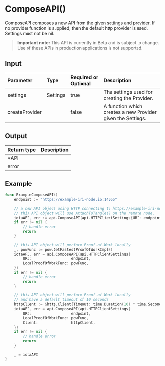 # ComposeAPI()
ComposeAPI composes a new API from the given settings and provider. If no provider function is supplied, then the default http provider is used. Settings must not be nil.
> **Important note:** This API is currently in Beta and is subject to change. Use of these APIs in production applications is not supported.

## Input

| Parameter       | Type | Required or Optional | Description |
|:---------------|:--------|:--------| :--------|
| settings | Settings | true | The settings used for creating the Provider.  |
| createProvider |  | false | A function which creates a new Provider given the Settings.  |


## Output

| Return type     | Description |
|:---------------|:--------|
| *API |  |
| error |  |



## Example

```go
func ExampleComposeAPI() 
	endpoint := "https://example-iri-node.io:14265"

	// a new API object using HTTP connecting to https://example-iri-node.io:14265.
	// this API object will use AttachToTangle() on the remote node.
	iotaAPI, err := api.ComposeAPI(api.HTTPClientSettings{URI: endpoint})
	if err != nil {
		// handle error
		return
	}

	// this API object will perform Proof-of-Work locally
	_, powFunc := pow.GetFastestProofOfWorkImpl()
	iotaAPI, err = api.ComposeAPI(api.HTTPClientSettings{
		URI:                  endpoint,
		LocalProofOfWorkFunc: powFunc,
	})
	if err != nil {
		// handle error
		return
	}

	// this API object will perform Proof-of-Work locally
	// and have a default timeout of 10 seconds
	httpClient := &http.Client{Timeout: time.Duration(10) * time.Second}
	iotaAPI, err = api.ComposeAPI(api.HTTPClientSettings{
		URI:                  endpoint,
		LocalProofOfWorkFunc: powFunc,
		Client:               httpClient,
	})
	if err != nil {
		// handle error
		return
	}

	_ = iotaAPI
}

```
